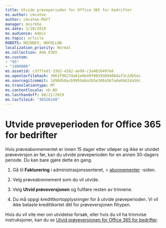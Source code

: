 ```yaml
---
title: Utvide prøveperioden for Office 365 for bedrifter
ms.author: cmcatee
author: cmcatee-MSFT
manager: mnirkhe
ms.date: 3/20/2018
ms.audience: Admin
ms.topic: article
ROBOTS: NOINDEX, NOFOLLOW
localization_priority: Normal
ms.collection: Adm_O365
ms.custom:
- "95"
- "1400006"
ms.assetid: c3fffed1-33b2-4382-ae99-c3a4816497e6
ms.openlocfilehash: 3963f9627da61e6b49f00593094084af3c2db5ec
ms.sourcegitcommit: 1d98db8acb9959aba3b5e308a567ade6b62da56c
ms.translationtype: MT
ms.contentlocale: nb-NO
ms.lasthandoff: 08/22/2019
ms.locfileid: "36526148"
---
```

# <a name="extend-your-trial-for-office-365-for-business"></a>Utvide prøveperioden for Office 365 for bedrifter

Hvis prøveabonnementet er innen 15 dager etter utløper og ikke er utvidet prøveversjon av før, kan du utvide prøveperioden for en annen 30-dagers periode. Du kan bare gjøre dette én gang.
  
1. Gå til **Fakturering** i administrasjonssenteret, \> [abonnementer](https://go.microsoft.com/fwlink/p/?linkid=842054) -siden.

2. Velg prøveabonnement som du vil utvide.

3. Velg **Utvid prøveversjonen** og fullføre resten av trinnene.

4. Du må oppgi kredittkortopplysninger for å utvide prøveperioden. Vi vil ikke belaste kredittkortet ditt for prøveversjonen filtypen.

Hvis du vil vite mer om utvidelse forsøk, eller hvis du vil ha trinnvise instruksjoner, kan du se [Utvid prøveversjonen for Office 365 for bedrifter](https://docs.microsoft.com/office365/admin/subscriptions-and-billing/extend-your-trial).